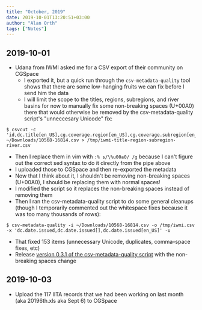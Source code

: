 ```yaml
---
title: "October, 2019"
date: 2019-10-01T13:20:51+03:00
author: "Alan Orth"
tags: ["Notes"]
---
```


## 2019-10-01

- Udana from IWMI asked me for a CSV export of their community on CGSpace
  - I exported it, but a quick run through the `csv-metadata-quality` tool shows that there are some low-hanging fruits we can fix before I send him the data
  - I will limit the scope to the titles, regions, subregions, and river basins for now to manually fix some non-breaking spaces (U+00A0) there that would otherwise be removed by the csv-metadata-quality script's "unneccesary Unicode" fix:

```
$ csvcut -c 'id,dc.title[en_US],cg.coverage.region[en_US],cg.coverage.subregion[en_US],cg.river.basin[en_US]' ~/Downloads/10568-16814.csv > /tmp/iwmi-title-region-subregion-river.csv
```

  - Then I replace them in vim with `:% s/\%u00a0/ /g` because I can't figure out the correct sed syntax to do it directly from the pipe above
  - I uploaded those to CGSpace and then re-exported the metadata
  - Now that I think about it, I shouldn't be removing non-breaking spaces (U+00A0), I should be replacing them with normal spaces!
  - I modified the script so it replaces the non-breaking spaces instead of removing them
  - Then I ran the csv-metadata-quality script to do some general cleanups (though I temporarily commented out the whitespace fixes because it was too many thousands of rows):

```
$ csv-metadata-quality -i ~/Downloads/10568-16814.csv -o /tmp/iwmi.csv -x 'dc.date.issued,dc.date.issued[],dc.date.issued[en_US]' -u
```

  - That fixed 153 items (unnecessary Unicode, duplicates, comma–space fixes, etc)
- Release [version 0.3.1 of the csv-metadata-quality script](https://github.com/ilri/csv-metadata-quality/releases/tag/v0.3.1) with the non-breaking spaces change

## 2019-10-03

- Upload the 117 IITA records that we had been working on last month (aka 20196th.xls aka Sept 6) to CGSpace

<!-- vim: set sw=2 ts=2: -->
